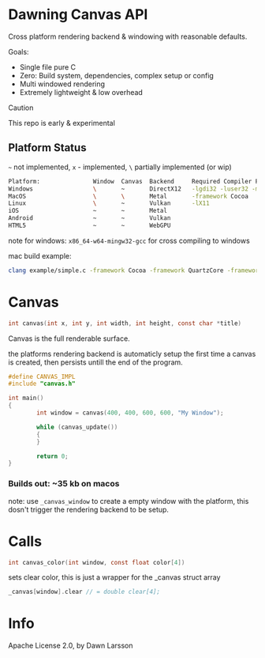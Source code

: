 # Dawning Canvas API
Cross platform rendering backend & windowing with reasonable defaults.

Goals:
- Single file pure C
- Zero: Build system, dependencies, complex setup or config
- Multi windowed rendering
- Extremely lightweight & low overhead

> [!CAUTION]
> This repo is early & experimental

##  Platform Status
`~` not implemented, `x` - implemented, `\` partially implemented (or wip)
```sh
Platform:               Window  Canvas  Backend     Required Compiler Flags
Windows                 \       ~       DirectX12   -lgdi32 -luser32 -mwindows -ldwmapi
MacOS                   \       \       Metal       -framework Cocoa
Linux                   \       ~       Vulkan      -lX11
iOS                     ~       ~       Metal
Android                 ~       ~       Vulkan
HTML5                   ~       ~       WebGPU
```
note for windows: `x86_64-w64-mingw32-gcc` for cross compiling to windows

mac build example:
```sh
clang example/simple.c -framework Cocoa -framework QuartzCore -framework Metal
```
# Canvas
```c
int canvas(int x, int y, int width, int height, const char *title)
```
Canvas is the full renderable surface.

the platforms rendering backend is automaticly setup the first time a canvas is created, then persists untill the end of the program.

```c
#define CANVAS_IMPL
#include "canvas.h"

int main()
{
        int window = canvas(400, 400, 600, 600, "My Window");

        while (canvas_update())
        {
        }

        return 0;
}
```
### Builds out: ~35 kb on macos

note: use `_canvas_window` to create a empty window with the platform, this dosn't trigger the rendering backend to be setup.

# Calls

```c
int canvas_color(int window, const float color[4])
```
sets clear color, this is just a wrapper for the _canvas struct array
```c
_canvas[window].clear // = double clear[4];
```

# Info
Apache License 2.0, by Dawn Larsson
